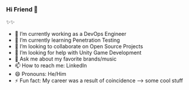 ### Hi Friend 👋

✨✨ 

- 🔭 I’m currently working as a DevOps Engineer
- 🌱 I’m currently learning Penetration Testing
- 👯 I’m looking to collaborate on Open Source Projects
- 🤔 I’m looking for help with Unity Game Development
- 💬 Ask me about my favorite brands/music
- 📫 How to reach me: LinkedIn 
- 😄 Pronouns: He/Him
- ⚡ Fun fact: My career was a result of coincidence
--> some cool stuff


